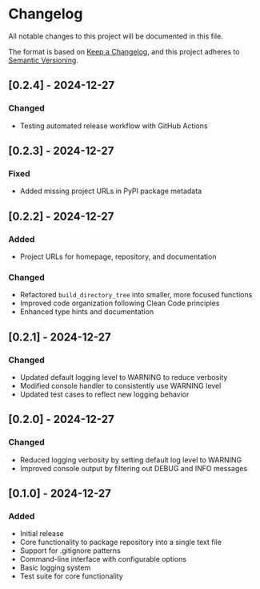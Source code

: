 # Changelog

All notable changes to this project will be documented in this file.

The format is based on [Keep a Changelog](https://keepachangelog.com/en/1.0.0/),
and this project adheres to [Semantic Versioning](https://semver.org/spec/v2.0.0.html).

## [0.2.4] - 2024-12-27

### Changed
- Testing automated release workflow with GitHub Actions

## [0.2.3] - 2024-12-27

### Fixed
- Added missing project URLs in PyPI package metadata

## [0.2.2] - 2024-12-27

### Added
- Project URLs for homepage, repository, and documentation

### Changed
- Refactored `build_directory_tree` into smaller, more focused functions
- Improved code organization following Clean Code principles
- Enhanced type hints and documentation

## [0.2.1] - 2024-12-27

### Changed
- Updated default logging level to WARNING to reduce verbosity
- Modified console handler to consistently use WARNING level
- Updated test cases to reflect new logging behavior

## [0.2.0] - 2024-12-27

### Changed
- Reduced logging verbosity by setting default log level to WARNING
- Improved console output by filtering out DEBUG and INFO messages

## [0.1.0] - 2024-12-27

### Added
- Initial release
- Core functionality to package repository into a single text file
- Support for .gitignore patterns
- Command-line interface with configurable options
- Basic logging system
- Test suite for core functionality 